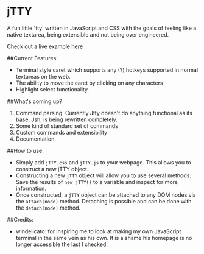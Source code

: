 # jTTY
A fun little 'tty' written in JavaScript and CSS with the goals of feeling like a native textarea, being extensible and not being over engineered.

Check out a live example [here](https://rawgit.com/vereis/jTTY/master/index.html)

##Current Features:
  - Terminal style caret which supports any (?) hotkeys supported in normal textareas on the web.
  - The ability to move the caret by clicking on any characters
  - Highlight select functionality.

##What's coming up?
  1) Command parsing. Currently Jtty doesn't do anything functional as its base, Jsh, is being rewritten completely.
  2) Some kind of standard set of commands
  3) Custom commands and extensibility
  4) Documentation.
  
##How to use:
  - Simply add `jTTY.css` and `jTTY.js` to your webpage. This allows you to construct a new jTTY object.
  - Constructing a new `jTTY` object will allow you to use several methods. Save the results of `new jTTY()` to a variable and inspect for more information.
  - Once constructed, a `jTTY` object can be attached to any DOM nodes via the `attach(node)` method. Detaching is possible and can be done with the `detach(node)` method.

##Credits:
  -  windelicato: for inspiring me to look at making my own JavaScript terminal in the same vein as his own. It is a shame his homepage is no longer accessible the last I checked.

